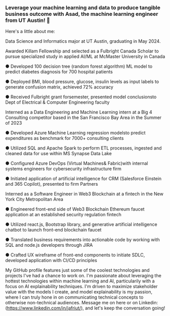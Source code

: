 ### Leverage your machine learning and data to produce tangible business outcome with Asad, the machine learning engineer from UT Austin! 👋

Here's a little about me:

Data Science and Informatics major at UT Austin, graduating in May 2024.

Awarded Killam Fellowship and selected as a Fulbright Canada Scholar to pursue specialized study in applied AI/ML at McMaster University in Canada

  ● Developed 100 decision tree (random forest algorithm) ML model to predict diabetes diagnosis for 700 hospital patients

  ● Deployed BMI, blood pressure, glucose, insulin levels as input labels to generate confusion matrix, achieved 72% accuracy

  ● Received Fulbright grant forsemester, presented model conclusionsto Dept of Electrical & Computer Engineering faculty


Interned as a Data Engineering and Machine Learning intern at a Big 4 Consulting competitor based in the San Francisco Bay Area in the Summer of 2023

  ● Developed Azure Machine Learning regression modelsto predict expenditures as benchmark for 7000+ consulting clients
  
  ● Utilized SQL and Apache Spark to perform ETL processes, ingested and cleaned data for use within MS Synapse Data Lake
  
  ● Configured Azure DevOps (Virtual Machines& Fabric)with internal systems engineers for cybersecurity infrastructure firm
  
  ● Initiated application of artificial intelligence for CRM (Salesforce Einstein and 365 Copilot), presented to firm Partners
  
Interned as a Software Engineer in Web3 Blockchain at a fintech in the New York City Metropolitan Area
  
  ● Engineered front-end side of Web3 Blockchain Ethereum faucet application at an established security regulation fintech
  
  ● Utilized react.js, Bootstrap library, and generative artificial intelligence chatbot to launch front-end blockchain faucet
  
  ● Translated business requirements into actionable code by working with SQL and node.js developers through JIRA
  
  ● Crafted UX wireframe of front-end components to initiate SDLC, developed application with CI/CD principles

My GitHub profile features just some of the coolest technologies and projects I've had a chance to work on. I'm passionate about leveraging the hottest technologies within machine learning and AI, particularily with a focus on AI explainability techniques. I'm driven to maximize stakeholder value with the models I create, and model explainability is my passion, where I can truly hone in on communicating technical concepts to otherwise non-technical audiences. Message me on here or on Linkedin: (https://www.linkedin.com/in/jafriut/), and let's keep the conversation going!

<!--
**asadjafri1/asadjafri1** is a ✨ _special_ ✨ repository because its `README.md` (this file) appears on your GitHub profile.

Here are some ideas to get you started:

- 🔭 I’m currently working on ...
- 🌱 I’m currently learning ...
- 👯 I’m looking to collaborate on ...
- 🤔 I’m looking for help with ...
- 💬 Ask me about ...
- 📫 How to reach me: ...
- 😄 Pronouns: ...
- ⚡ Fun fact: ...
-->
